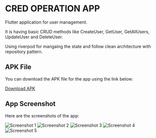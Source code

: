 # CRED OPERATION APP

Flutter application for user management.

It is having basic CRUD methods like CreateUser, GetUser, GetAllUsers, UpdateUser and DeleteUser.

Using riverpod for mangaing the state and follow clean architecture with repository pattern.


## APK File

You can download the APK file for the app using the link below:

[Download APK](https://drive.google.com/file/d/1GVi3gFtuJf7h6vq3lkz28A0hH7VeMii-/view?usp=sharing)


## App Screenshot

Here are the screenshots of the app:

![Screenshot 1](https://i.imgur.com/WKl8V3b.png)
![Screenshot 2](https://imagekit.io/tools/asset-public-link?detail=%7B%22name%22%3A%222.png%22%2C%22type%22%3A%22image%2Fpng%22%2C%22signedurl_expire%22%3A%222028-02-20T07%3A08%3A45.664Z%22%2C%22signedUrl%22%3A%22https%3A%2F%2Fmedia-hosting.imagekit.io%2F%2Fc7e34b7488724761%2F2.png%3FExpires%3D1834643326%26Key-Pair-Id%3DK2ZIVPTIP2VGHC%26Signature%3DXcTT5TvI4gI3OaeO9lKHbPjAh2Ivv9sjtNFU3QEQ3wH0s7R-DplZ0sYeG3ST4ORNLKzSD1n8Hrt6ptrYwweqGLIY6KM5s9Jb1wIWbg7fBJ4s7S8NJV35Ey2fwlmJXCqWj0o2xDRYu9qT~CnnDZENezwSDKtarrUxU4aQRngJBFpOiDRIcSbXlpDRcz1JdnjDjL~anD3xFTfIGw-oBcbGzdV8PCHI3yJPyC1oCVNYJsqPJ~pnREase7IopV7NII17PGEJduL8d-Unw93XdIrDTrSZSYDI-rF5nLp3JIDubey4mXEbW6xtzdkVI4bNu1PrXnGygaAjnVm0a0XzGEwjZA__%22%7D)
![Screenshot 3](https://imagekit.io/tools/asset-public-link?detail=%7B%22name%22%3A%223.png%22%2C%22type%22%3A%22image%2Fpng%22%2C%22signedurl_expire%22%3A%222028-02-20T07%3A09%3A10.670Z%22%2C%22signedUrl%22%3A%22https%3A%2F%2Fmedia-hosting.imagekit.io%2F%2F9b1021f80a7344de%2F3.png%3FExpires%3D1834643351%26Key-Pair-Id%3DK2ZIVPTIP2VGHC%26Signature%3Djs2qLMMdcNjKF7JFsYHln6Rz5htWl4q-HGpDTy~dZ-latt~lsLWi1las9u9GShxgiZYJciKAxSpbYtXydNdFNUixDwIuq1ATHKh2nxQi6UBD1g90UnkQ0l2amlU4QMALPtZXlCedUFOYxJDBFP9Mq2u8tSmc5EUdjb1cxZxFo6vy7qJgVuwNBzFGFcaw6ssdcbrrO6ZNSbnXpv62tABX2PeHred5cRiP8Qk9XUTOp2qkEFoM~5mDBKbB1fSqxIIsZbMS3ZucYBC9jbdDJa9ltdDRO7JM6WdBRMJcc4oq3vZe3hJsKKXravXMBk6dbXQFYE5Lrm9Ot0ByBVSHCvIVDg__%22%7D)
![Screenshot 4](https://imagekit.io/tools/asset-public-link?detail=%7B%22name%22%3A%224.png%22%2C%22type%22%3A%22image%2Fpng%22%2C%22signedurl_expire%22%3A%222028-02-20T07%3A09%3A26.537Z%22%2C%22signedUrl%22%3A%22https%3A%2F%2Fmedia-hosting.imagekit.io%2F%2F41149c22f9ec4692%2F4.png%3FExpires%3D1834643367%26Key-Pair-Id%3DK2ZIVPTIP2VGHC%26Signature%3Dl5eBSCvhkVKvvqAWtnKj38G4xjFk2EMP5ZIXcJaLd5aFJ9KtCI3GUZkHQX-ROAZPsyYoW62V7SWVBcjMsPSfbKnmbq9TY9S50udGESvNMHdq0G3z9GptpiXux1UXtH0~Yj1zm76t3Bu1jeEZ5lPGvecyJUAnfWXXsu9IUBtdh9Y1QkVz5AyLLaWnSz~9nxbioIfKj4fRTHGo7ieb1lelVZ2dWZGJkyxICWH4FiI6o8kJrzlbBWX-~oJXU432R-7kw0mhtHJsKZhNk1hWfAPLxk6qAsXSWz-IWjO9AhYC225IgRFMm2nXkXiblnFwsz4kUAV7IxfPEBZxPanXtTIiKg__%22%7D)
![Screenshot 5](https://imagekit.io/tools/asset-public-link?detail=%7B%22name%22%3A%225.png%22%2C%22type%22%3A%22image%2Fpng%22%2C%22signedurl_expire%22%3A%222028-02-20T07%3A09%3A42.489Z%22%2C%22signedUrl%22%3A%22https%3A%2F%2Fmedia-hosting.imagekit.io%2F%2Feb18160109ad4bfa%2F5.png%3FExpires%3D1834643382%26Key-Pair-Id%3DK2ZIVPTIP2VGHC%26Signature%3DKhEbj2ImsDr4QbypOXB0~0wwokC-U5YmjqanOiu1KXgnd20ydjoQXzUAR-fdJYSHGrde6GFEhSGFB65v5Jl8gEdfzMqc5BUO-c4Hbt46dg1rSBTyJaqUchqnOXF6hdzMB51-ZwMyvfFnZ~jCxKihQg-G~LSVgwDCuGGYSs~bdREbnM1x2I0od5xkeOvqWRByT8MvIavEeq1nHmKDxLL~FgrjR6xmrASwEAeIvEGrYA0URlvuHU177UffD0pQa4PDeI5faIlqHLVmPCf8aQFC-ZcHl8epqZ316pTyE5vZ-RQSdg8raJtRZ0mbkDSpmouUGb89nlKJT6AcKr5twqW5MQ__%22%7D)
